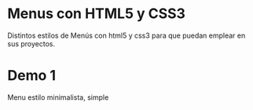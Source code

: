 Menus con HTML5 y CSS3
======================

Distintos estilos de Menús con html5 y css3 para que puedan emplear en sus proyectos.

Demo 1
======

Menu estilo minimalista, simple
